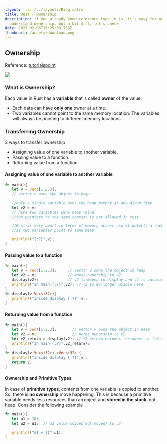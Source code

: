 ```yaml
---
layout: ../../../layouts/Blog.astro
title: Rust - Ownership
description: if you already know reference type in js, it's easy for you to
  understand ownership, but a bit diff, let's check
date: 2023-02-06T16:25:33.753Z
thumbnail: /assets/download.png
---
```

## Ownership

Reference: [tutorialspoint](https://www.tutorialspoint.com/rust/rust_ownership.htm)

![](/assets/download.png)

### What is Ownership?

Each value in Rust has a **variable** that is called **owner** of the value. 

* Each data can have **only one** owner at a time.
* Two variables cannot point to the same memory location. The variables will always be pointing to different memory locations.

### Transferring Ownership

3 ways to transfer ownership

* Assigning value of one variable to another variable.
* Passing value to a function.
* Returning value from a function.

#### Assigning value of one variable to another variable

```rust
fn main(){
   let v = vec![1,2,3]; 
   // vector v owns the object in heap

   //only a single variable owns the heap memory at any given time
   let v2 = v; 
   // here two variables owns heap value,
   //two pointers to the same content is not allowed in rust

   //Rust is very smart in terms of memory access ,so it detects a race condition
   //as two variables point to same heap

   println!("{:?}",v);
}
```

#### Passing value to a function

```rust
fn main(){
   let v = vec![1,2,3];     // vector v owns the object in heap
   let v2 = v;              // moves ownership to v2
   display(v2);             // v2 is moved to display and v2 is invalidated
   println!("In main {:?}",v2); // v2 is No longer usable here
}
fn display(v:Vec<i32>){
   println!("inside display {:?}",v);
}
```

#### Returning value from a function

```rust
fn main(){
   let v = vec![1,2,3];       // vector v owns the object in heap
   let v2 = v;                // moves ownership to v2
   let v2_return = display(v2); // v2_return becomes the owner of the vector, and v and v2 no longer have ownership.
   println!("In main {:?}",v2_return);
}
fn display(v:Vec<i32>)->Vec<i32> { 
   println!("inside display {:?}",v);
   return v;
}
```

#### Ownership and Primitive Types

In case of **primitive** **types**, contents from one variable is copied to another. So, there is **no ownership** move happening. This is because a primitive variable needs less resources than an object and **stored in the stack**, not heap. Consider the following example

```rust
fn main(){
   let u1 = 10;
   let u2 = u1;  // u1 value copied(not moved) to u2

   println!("u1 = {}",u1);
}
```